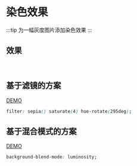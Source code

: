 # 染色效果

:::tip
为一幅灰度图片添加染色效果
:::

## 效果

<br>
<effects-3></effects-3>

## 基于滤镜的方案

[DEMO](http://dabblet.com/gist/b338c9940a31b727b7a9)

```css
filter: sepia() saturate(4) hue-rotate(295deg);
```

## 基于混合模式的方案

[DEMO](http://dabblet.com/gist/0dced2852818c0f555e9)

```css
background-blend-mode: luminosity;
```
